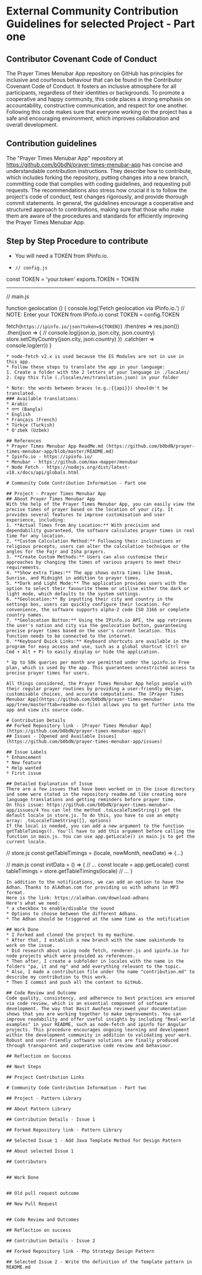 # External Community Contribution Guidelines for selected Project - Part one
## Contributor Covenant Code of Conduct
The Prayer Times Menubar App repository on GitHub has principles for inclusive and courteous behaviour that can be found in the Contributor Covenant Code of Conduct. It fosters an inclusive atmosphere for all participants, regardless of their identities or backgrounds. To promote a cooperative and happy community, this code places a strong emphasis on accountability, constructive communication, and respect for one another. Following this code makes sure that everyone working on the project has a safe and encouraging environment, which improves collaboration and overall development.

## Contribution guidelines
The "Prayer Times Menubar App" repository at https://github.com/b0bdN/prayer-times-menubar-app has concise and understandable contribution instructions. They describe how to contribute, which includes forking the repository, putting changes into a new branch, committing code that complies with coding guidelines, and requesting pull requests. The recommendations also stress how crucial it is to follow the project's code of conduct, test changes rigorously, and provide thorough commit statements. In general, the guidelines encourage a cooperative and structured approach to contributions, making sure that those who make them are aware of the procedures and standards for efficiently improving the Prayer Times Menubar App.

##  Step by Step Procedure to contribute
* You will need a TOKEN from IPinfo.io.
* ```
  // config.js

const TOKEN = 'your.token'
exports.TOKEN = TOKEN

---
// main.js

function geolocation () {
  console.log('Fetch geolocation via IPinfo.io.')
  // NOTE: Enter your TOKEN from IPinfo.io
  const TOKEN = config.TOKEN

  fetch(`https://ipinfo.io/json?token=${TOKEN}`)
    .then(res => res.json())
    .then(json => {
      // console.log(json.ip, json.city, json.country)
      store.setCityCountry(json.city, json.country)
    })
    .catch(err => console.log(err))
}
```
* node-fetch v2.x is used because the ES Modules are not in use in this app.
* Follow these steps to translate the app in your language:
1. Create a folder with the 2 letters of your language in ./locales/
2. Copy this file (./locales/en/translation.json) in your folder

* Note: the words between braces (e.g.:{{api}}) shouldn't be translated.
### Available translations:
* Arabic 
* বাংলা (Bangla)
* English
* Français (French)
* Türkçe (Turkish)
* O'zbek (Uzbek)

## References
* Prayer Times Menubar App ReadMe.md (https://github.com/b0bdN/prayer-times-menubar-app/blob/master/README.md)
* Ipinfo.io - https://ipinfo.io/
* Menubar - https://github.com/max-mapper/menubar
* Node Fetch - https://nodejs.org/dist/latest-v18.x/docs/api/globals.html

# Community Code Contribution Information - Part one

## Project - Prayer Times Menubar App
## About Prayer Times Menubar App
With the help of the Prayer Times Menubar App, you can easily view the precise times of prayer based on the location of your city. It provides several features to improve customisation and user experience, including:
1. **Actual Times from Any Location:** With precision and dependability guaranteed, the software calculates prayer times in real time for any location.
2. **Custom Calculation Method:** Following their inclinations or religious precepts, users can alter the calculation technique or the angles for the Fajr and Isha prayers.
3. **Create Custom Methods:** Users can also customise their approaches by changing the times of various prayers to meet their requirements.
4. **Show extra Times:** The app shows extra times like Imsak, Sunrise, and Midnight in addition to prayer times. 
5. **Dark and Light Mode:** The application provides users with the option to select their favourite theme or utilise either the dark or light mode, which defaults to the system settings.
6. **Geolocation:** By inputting their city and country in the settings box, users can quickly configure their location. For convenience, the software supports alpha-2 code ISO 3166 or complete country names.
7. **Geolocation Button:** Using the IPinfo.io API, the app retrieves the user's nation and city via the geolocation button, guaranteeing precise prayer times based on the user's current location. This function needs to be connected to the internet.
8. **Keyboard Quick Links:** Keyboard shortcuts are available in the program for easy access and use, such as a global shortcut (Ctrl or Cmd + Alt + P) to easily display or hide the application.

* Up to 50k queries per month are permitted under the ipinfo.io Free plan, which is used by the app. This guarantees unrestricted access to precise prayer times for users.

All things considered, the Prayer Times Menubar App helps people with their regular prayer routines by providing a user-friendly design, customisable choices, and accurate computations. The [Prayer Times Menubar App](https://github.com/b0bdN/prayer-times-menubar-app/tree/master?tab=readme-ov-file) allows you to get further into the app and view its source code.

# Contribution Details
## Forked Repository link - [Prayer Times Menubar App](https://github.com/b0bdN/prayer-times-menubar-app/)
## Issues - [Opened and Available Issues](https://github.com/b0bdN/prayer-times-menubar-app/issues)

## Issue Labels
* Enhancement
* New feature
* Help wanted
* First issue

## Detailed Explanation of Issue
There are a few issues that have been worked on in the issue directory and some were stated in the repository readme.md like creating more language translations and getting reminders before prayer time.
On this issue: https://github.com/b0bdN/prayer-times-menubar-app/issues/4 You can let the method .toLocaleTimeString() get the default locale in store.js. To do this, you have to use an empty array: .toLocaleTimeString([], options)
If the local is needed, you can add a new argument to the function getTableTimings(). You'll have to add this argument before calling the function in main.js. You can use app.getLocale() in main.js to get the current locale.
```
// store.js
const getTableTimings = (locale, newMonth, newDate) => {...}

// main.js
const initData = () => {
  // ...
  const locale = app.getLocale()
  const tableTimings = store.getTableTimings(locale)
  // ...
}
```
In addition to the notifications, we can add an option to have the Adhan. Thanks to AlAdhan.com for providing us with adhans in MP3 format.
Here is the link: https://aladhan.com/download-adhans
Here's what we need:
* a checkbox to enable/disable the sound
* Options to choose between the different Adhans.
* The Adhan should be triggered at the same time as the notification

## Work Done
* I Forked and cloned the project to my machine.
* After that, I establish a new branch with the name oakintunde to work on the issue.
* Did research about using node fetch, renderer.js and ipinfo.io for node projects which were provided as references.
* Then after, I create a subfolder in locales with the name in the folders "pa, it and ng" and add everything relevant to the topic.
* Also, I made a contribution file under the name "contribution.md" to describe my contribution to this work.
* Then I commit and push all the content to GitHub.

## Code Review and Outcome
Code quality, consistency, and adherence to best practices are ensured via code review, which is an essential component of software development. The way that Basit Awofeso reviewed your documentation shows that you are working together to make improvements. You can improve readability and offer useful insights by including "Real-world examples" in your README, such as node-fetch and ipinfo for Angular projects. This procedure encourages ongoing learning and development within the development community in addition to validating your work. Robust and user-friendly software solutions are finally produced through transparent and cooperative code review and behaviour.

## Reflection on Success

## Next Steps

## Project Contribution Links

# Community Code Contribution Information - Part two

## Project - Pattern Library

## About Pattern Library

## Contribution Details - Issue 1

## Forked Repository link - Pattern Library

## Selected Issue 1 - Add Java Template Method for Design Pattern 

## About selected Issue 1

## Contributors


## Work Done


## Old pull request outcome

## New Pull Request


## Code Review and Outcomes

## Reflection on success

## Contribution Details - Issue 2

## Forked Repository link - Php Strategy Design Pattern 

## Selected Issue 2 - Write the definition of the Template pattern in README.md

